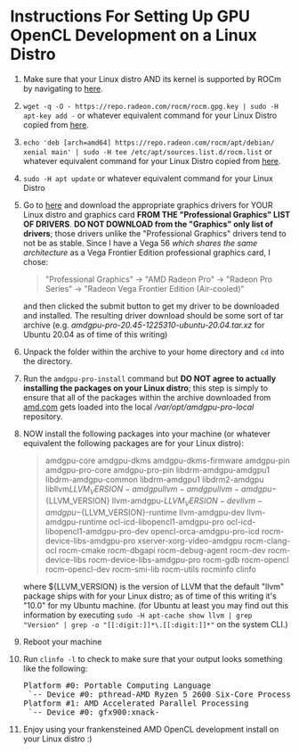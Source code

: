 # Instructions For Setting Up GPU OpenCL Development on a Linux Distro #

1. Make sure that your Linux distro AND its kernel is supported by ROCm by
   navigating to [here](https://github.com/RadeonOpenCompute/ROCm#Supported-Operating-Systems).

2. `wget -q -O - https://repo.radeon.com/rocm/rocm.gpg.key | sudo -H apt-key add -`
     or whatever equivalent command for your Linux Distro copied from
     [here](https://rocmdocs.amd.com/en/latest/Installation_Guide/Installation-Guide.html#supported-operating-systems).

3. `echo 'deb [arch=amd64] https://repo.radeon.com/rocm/apt/debian/ xenial main' | sudo -H tee /etc/apt/sources.list.d/rocm.list`
     or whatever equivalent command for your Linux Distro copied from
     [here](https://rocmdocs.amd.com/en/latest/Installation_Guide/Installation-Guide.html#supported-operating-systems).

4. `sudo -H apt update` or whatever equivalent command for your Linux Distro

5. Go to [here](https://www.amd.com/en/support) and download the appropriate graphics drivers for YOUR Linux distro
    and graphics card **FROM THE "Professional Graphics" LIST OF DRIVERS**. **DO NOT DOWNLOAD
    from the "Graphics" only list of drivers**; those drivers unlike the "Professional Graphics"
    drivers tend to not be as stable. Since I have a Vega 56 *which shares the same architecture*
    as a Vega Frontier Edition professional graphics card, I chose:
    > "Professional Graphics" -> "AMD Radeon Pro" -> "Radeon Pro Series" -> "Radeon Vega Frontier Edition (Air-cooled)"

    and then clicked the submit button to get my driver to be downloaded and
    installed.  The resulting driver download should be some sort of tar archive
    (e.g. *amdgpu-pro-20.45-1225310-ubuntu-20.04.tar.xz* for Ubuntu 20.04 as of time of
     this writing)

6. Unpack the folder within the archive to your home directory and `cd` into the directory.

7. Run the `amdgpu-pro-install` command but **DO NOT agree to actually installing the
    packages on your Linux distro**; this step is simply to ensure that all of
    the packages within the archive downloaded from [amd.com](https://amd.com) gets loaded into the
    local */var/opt/amdgpu-pro-local* repository.

8. NOW install the following packages into your machine (or whatever equivalent the
    following packages are for your Linux distro):
   > amdgpu-core amdgpu-dkms amdgpu-dkms-firmware amdgpu-pin amdgpu-pro-core amdgpu-pro-pin
   > libdrm-amdgpu-amdgpu1 libdrm-amdgpu-common libdrm-amdgpu1 libdrm2-amdgpu libllvm${LLVM_VERSION}-amdgpu
   > llvm-amdgpu llvm-amdgpu-${LLVM_VERSION} llvm-amdgpu-${LLVM_VERSION}-dev
   > llvm-amdgpu-${LLVM_VERSION}-runtime llvm-amdgpu-dev llvm-amdgpu-runtime ocl-icd-libopencl1-amdgpu-pro
   > ocl-icd-libopencl1-amdgpu-pro-dev opencl-orca-amdgpu-pro-icd rocm-device-libs-amdgpu-pro
   > xserver-xorg-video-amdgpu rocm-clang-ocl rocm-cmake rocm-dbgapi rocm-debug-agent rocm-dev
   > rocm-device-libs rocm-device-libs-amdgpu-pro rocm-gdb rocm-opencl rocm-opencl-dev rocm-smi-lib
   > rocm-utils rocminfo clinfo

   where ${LLVM_VERSION} is the version of LLVM that the default "llvm" package ships with
   for your Linux distro; as of time of this writing it's "10.0" for my Ubuntu machine. (for
   Ubuntu at least you may find out this information by executing
   `sudo -H apt-cache show llvm | grep "Version" | grep -o "[[:digit:]]*\.[[:digit:]]*"` on the
   system CLI.)

9. Reboot your machine

10. Run `clinfo -l` to check to make sure that your output looks something like the following:
    <pre>
    Platform #0: Portable Computing Language
     `-- Device #0: pthread-AMD Ryzen 5 2600 Six-Core Processor
    Platform #1: AMD Accelerated Parallel Processing
     `-- Device #0: gfx900:xnack-
    </pre>

11. Enjoy using your frankensteined AMD OpenCL development install on your Linux distro :)

